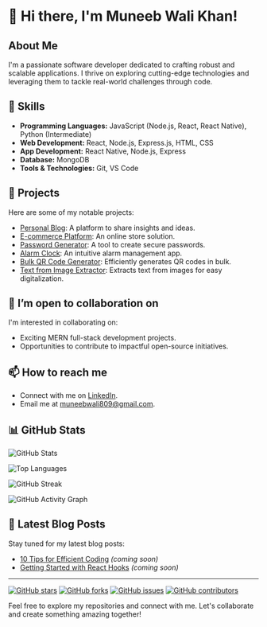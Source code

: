 # 👋 Hi there, I'm Muneeb Wali Khan!

## About Me
I'm a passionate software developer dedicated to crafting robust and scalable applications. I thrive on exploring cutting-edge technologies and leveraging them to tackle real-world challenges through code.

## 🔧 Skills
- **Programming Languages:** JavaScript (Node.js, React, React Native), Python (Intermediate)
- **Web Development:** React, Node.js, Express.js, HTML, CSS
- **App Development:** React Native, Node.js, Express
- **Database:** MongoDB
- **Tools & Technologies:** Git, VS Code

## 🚀 Projects
Here are some of my notable projects:
- [Personal Blog](https://github.com/MuneebWaliKhan09/personal-Blog): A platform to share insights and ideas.
- [E-commerce Platform](https://github.com/MuneebWaliKhan09/ecommerce-muneeb): An online store solution.
- [Password Generator](https://github.com/MuneebWaliKhan09/Password-generator): A tool to create secure passwords.
- [Alarm Clock](https://github.com/MuneebWaliKhan09/Alarm-clock): An intuitive alarm management app.
- [Bulk QR Code Generator](https://github.com/MuneebWaliKhan09/bulk-qrcode-generator): Efficiently generates QR codes in bulk.
- [Text from Image Extractor](https://github.com/MuneebWaliKhan09/text-from-image-detector): Extracts text from images for easy digitalization.

## 👀 I’m open to collaboration on
I'm interested in collaborating on:
- Exciting MERN full-stack development projects.
- Opportunities to contribute to impactful open-source initiatives.

## 📫 How to reach me
- Connect with me on [LinkedIn](https://www.linkedin.com/in/muneeb-wali-khan).
- Email me at muneebwali809@gmail.com.

## 📊 GitHub Stats
![GitHub Stats](https://github-readme-stats.vercel.app/api?username=MuneebWaliKhan09&show_icons=true&theme=dark)

![Top Languages](https://github-readme-stats.vercel.app/api/top-langs/?username=MuneebWaliKhan09&layout=compact&theme=dark)

![GitHub Streak](https://github-readme-streak-stats.herokuapp.com/?user=MuneebWaliKhan09&theme=dark)

![GitHub Activity Graph](https://github-readme-activity-graph.cyclic.app/graph?username=MuneebWaliKhan09&theme=react-dark)

## 📝 Latest Blog Posts
Stay tuned for my latest blog posts:
- [10 Tips for Efficient Coding](#) *(coming soon)*
- [Getting Started with React Hooks](#) *(coming soon)*

---

[![GitHub stars](https://img.shields.io/github/stars/MuneebWaliKhan09?style=social)](https://github.com/MuneebWaliKhan09)
[![GitHub forks](https://img.shields.io/github/forks/MuneebWaliKhan09/project-management-app?style=social)](https://github.com/MuneebWaliKhan09/project-management-app)
[![GitHub issues](https://img.shields.io/github/issues/MuneebWaliKhan09/e-commerce-platform)](https://github.com/MuneebWaliKhan09/e-commerce-platform/issues)
[![GitHub contributors](https://img.shields.io/github/contributors/MuneebWaliKhan09/personal-portfolio)](https://github.com/MuneebWaliKhan09/personal-portfolio/graphs/contributors)

Feel free to explore my repositories and connect with me. Let's collaborate and create something amazing together!
